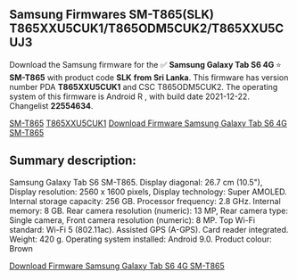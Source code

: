 <h2>Samsung Firmwares SM-T865(SLK) T865XXU5CUK1/T865ODM5CUK2/T865XXU5CUJ3</h2>
Download the Samsung firmware for the ✅ <strong>Samsung Galaxy Tab S6 4G </strong> ⭐ <strong>SM-T865</strong> with product code <strong>SLK</strong> <strong> from Sri Lanka</strong>. This firmware has version number PDA <strong>T865XXU5CUK1</strong> and CSC T865ODM5CUK2. The operating system of this firmware is Android R , with build date 2021-12-22. Changelist <strong>22554634</strong>.

[SM-T865](https://samfirm.shop/samsung/model/SM-T865)
[T865XXU5CUK1](https://samfirm.shop/samsung/pda/T865XXU5CUK1)
[Download Firmware Samsung Galaxy Tab S6 4G SM-T865](https://samfirm.shop/samsung/firmware/484896)
<h2>Summary description:</h2>
<p>Samsung Galaxy Tab S6 SM-T865. Display diagonal: 26.7 cm (10.5"), Display resolution: 2560 x 1600 pixels, Display technology: Super AMOLED. Internal storage capacity: 256 GB. Processor frequency: 2.8 GHz. Internal memory: 8 GB. Rear camera resolution (numeric): 13 MP, Rear camera type: Single camera, Front camera resolution (numeric): 8 MP. Top Wi-Fi standard: Wi-Fi 5 (802.11ac). Assisted GPS (A-GPS). Card reader integrated. Weight: 420 g. Operating system installed: Android 9.0. Product colour: Brown</p>


[Download Firmware Samsung Galaxy Tab S6 4G SM-T865](https://samfirm.shop/samsung/firmware/484896)
